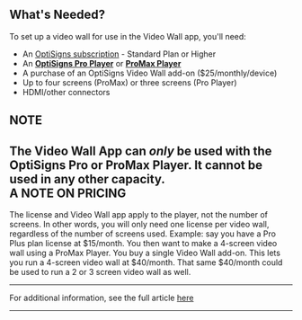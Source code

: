 ## What's Needed?

To set up a video wall for use in the Video Wall app, you'll need:

  * An [OptiSigns subscription](https://www.optisigns.com/pricing) \- Standard Plan or Higher
  * An **[OptiSigns Pro Player](https://shop.optisigns.com/products/optisigns-digital-signage-player)** or [**ProMax Player**](https://www.optisigns.com/product/hardware/promax-digital-signage-player)
  * A purchase of an OptiSigns Video Wall add-on ($25/monthly/device)
  * Up to four screens (ProMax) or three screens (Pro Player)
  * HDMI/other connectors

**NOTE**  
---  
The Video Wall App can **_only_** be used with the OptiSigns Pro or ProMax Player. It cannot be used in any other capacity.   
**A NOTE ON PRICING**  
---  
The license and Video Wall app apply to the player, not the number of screens. In other words, you will only need one license per video wall, regardless of the number of screens used. Example: say you have a Pro Plus plan license at $15/month. You then want to make a 4-screen video wall using a ProMax Player. You buy a single Video Wall add-on. This lets you run a 4-screen video wall at $40/month. That same $40/month could be used to run a 2 or 3 screen video wall as well.  
  
* * *

For additional information, see the full article [here](https://support.optisigns.com/hc/en-us/articles/33382537925267)

---
